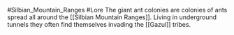 #Silbian_Mountain_Ranges #Lore 
The giant ant colonies are colonies of ants spread all around the [[Silbian Mountain Ranges]]. Living in underground tunnels they often find themselves invading the [[Gazul]] tribes. 